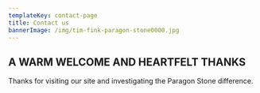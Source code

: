 ```yaml
---
templateKey: contact-page
title: Contact us
bannerImage: /img/tim-fink-paragon-stone0000.jpg
---
```


## A WARM WELCOME AND HEARTFELT THANKS

Thanks for visiting our site and investigating the Paragon Stone difference.